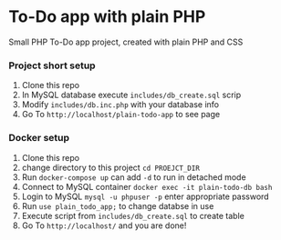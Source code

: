 
# To-Do app with plain PHP

Small PHP To-Do app project, created with plain PHP and CSS

### Project short setup

1. Clone this repo
2. In MySQL database execute `includes/db_create.sql` scrip
3. Modify `includes/db.inc.php` with your database info
4. Go To `http://localhost/plain-todo-app` to see page

### Docker setup

1. Clone this repo
2. change directory to this project `cd PROEJCT_DIR`
3. Run `docker-compose up` can add `-d` to run in detached mode
4. Connect to MySQL container `docker exec -it plain-todo-db bash`
5. Login to MySQL `mysql -u phpuser -p` enter appropriate password
6. Run `use plain_todo_app;` to change databse in use
7. Execute script from `includes/db_create.sql` to create table
8. Go To `http://localhost/` and you are done!